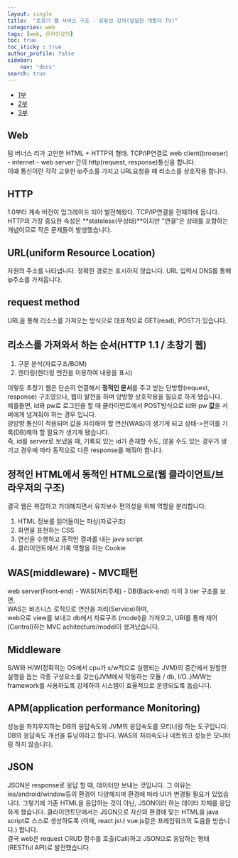 ```yaml
---
layout: single
title:  "초창기 웹 서비스 구조 - 유튜브 강의(널널한 개발자 TV)"
categories: web
tags: [web, 온라인강의]
toc: true
toc_sticky : true
author_profile: false
sidebar:
    nav: "docs"
search: true
---
```


+ [1부](https://www.youtube.com/watch?v=4Sfned8HLzk)
+ [2부](ttps://www.youtube.com/watch?v=byR3BcrChT8)
+ [3부](https://www.youtube.com/watch?v=poKkQHUBt9A)

## Web
팀 버너스 리가 고안한 HTML + HTTP의 형태. TCP/IP연결로 web client(browser) -  internet - web server 간의 http(request, response)통신을 합니다.  
이떄 통신이란 각각 고유한 ip주소를 가지고 URL요청을 해 리소스를 상호작용 합니다.

## HTTP
1.0부터 계속 버전이 업그레이드 되어 발전해왔다. TCP/IP연결을 전재하에 둡니다.  
HTTP의 가장 중요한 속성은 **stateless(무상태)**이지만 "연결"은 상태를 포함하는 개념이므로 작은 문제들이 발생했습니다.

## URL(uniform Resource Location)
자원의 주소를 나타냅니다. 정확한 경로는 표시하지 않습니다. URL 입력시 DNS를 통해 ip주소를 가져옵니다.  

## request method
URL을 통해 리소스를 가져오는 방식으로 대표적으로 GET(read), POST가 있습니다.

## 리소스를 가져와서 하는 순서(HTTP 1.1 / 초창기 웹)
1. 구문 분석(자료구조/BOM)
2. 렌더링(렌더링 엔진을 이용하여 내용을 표시)

이렇듯 초창기 웹은 단순히 연결해서 **정적인 문서**를 주고 받는 단방향(request, response) 구조였으나, 웹이 발전을 하며 양방향 상호작용을 필요로 하게 됐습니다.  
예를들면, id와 pw로 로그인을 할 때 클라이언트에서 POST방식으로 id와 pw **값**을 서버에게 넘겨줘야 하는 경우 입니다.  
양방향 통신이 적용되며 값을 처리해야 할 연산(WAS)이 생기게 되고 상태->전이를 기록(DB)해야 할 필요가 생기게 됐습니다.  
즉, id를 server로 보냈을 때, 기록되 있는 id가 존재할 수도, 않을 수도 있는 경우가 생기고 경우에 따라 동적으로 다른 response를 해줘야 합니다.  

## 정적인 HTML에서 동적인 HTML으로(웹 클라이언트/브라우저의 구조)
결국 웹은 복잡하고 거대해지면서 유지보수 편의성을 위해 역할을 분리합니다.

1. HTML 정보를 읽어들이는 파싱(자료구조)
2. 화면을 표현하는 CSS
3. 연산을 수행하고 동적인 결과를 내는 java script
4. 클라이언트에서 기록 역할을 하는 Cookie

## WAS(middleware) - MVC패턴
web server(Front-end) - WAS(처리주체) - DB(Back-end) 식의 3 tier 구조를 보면,  
WAS는 비즈니스 로직으로 연산을 처리(Service)하며,  
web으로 view를 보내고 db에서 자료구조 (model)을 가져오고, URI를 통해 제어(Control)하는 MVC achitecture/model이 생겨났습니다.

## Middleware
S/W와 H/W(정확히는 OS에서 cpu가 s/w적으로 실행되는 JVM)의 중간에서 원할한 실행을 돕는 각종 구성요소를 갖는(jJVM에서 작동하는 모듈 / db, I/O..)M/W는 framework를 사용하도록 강제하여 시스템이 효율적으로 운영되도록 돕습니다.  

## APM(application performance Monitoring)
성능을 좌지우지하는 DB의 응답속도와 JVM의 응답속도를 모티너링 하는 도구입니다. DB의 응답속도 개선을 튜닝이라고 합니다. WAS의 처리속도나 네트워크 성능은 모니터링 하지 않습니다.  

## JSON
JSON은 response로 응답 할 때, 데이터만 보내는 것입니다. 그 이유는 ios/android/window등의 환경이 다양해지며 환경에 따라 UI가 변경될 필요가 있었습니다. 그렇기에 기존 HTML을 응답하는 것이 아닌, JSON이라 하는 데이터 자체를 응답하게 했습니다. 클라이언트단에서는 JSON으로 자신의 환경에 맞는 HTML을 java script로 스스로 생성하도록 (이때, react.js나 vue.js같은 프레임워크의 도움을 받습니다.) 합니다.  
결국 web은 request CRUD 함수를 호출(Call)하고 JSON으로 응답하는 형태(RESTful API)로 발전했습니다.  
